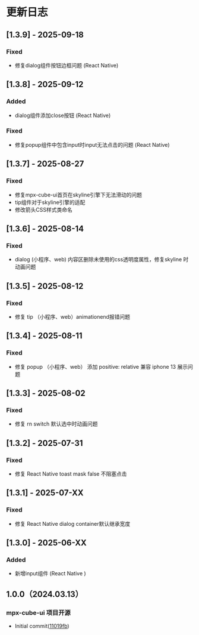 # 更新日志

<card>

## [1.3.9] - 2025-09-18

### Fixed
- 修复dialog组件按钮边框问题 (React Native)

## [1.3.8] - 2025-09-12

### Added
- dialog组件添加close按钮 (React Native)

### Fixed
- 修复popup组件中包含input时input无法点击的问题 (React Native)

## [1.3.7] - 2025-08-27

### Fixed
- 修复mpx-cube-ui首页在skyline引擎下无法滑动的问题
- tip组件对于skyline引擎的适配
- 修改箭头CSS样式类命名

## [1.3.6] - 2025-08-14

### Fixed
- dialog (小程序、web) 内容区删除未使用的css透明度属性，修复skyline 时动画问题

## [1.3.5] - 2025-08-12

### Fixed
- 修复 tip （小程序、web）animationend报错问题

## [1.3.4] - 2025-08-11

### Fixed
- 修复 popup （小程序、web） 添加 positive: relative 兼容 iphone 13 展示问题

## [1.3.3] - 2025-08-02

### Fixed
- 修复 rn  switch 默认选中时动画问题

## [1.3.2] - 2025-07-31

### Fixed

- 修复 React Native toast mask false 不阻塞点击

## [1.3.1] - 2025-07-XX

### Fixed
- 修复 React Native dialog container默认继承宽度

## [1.3.0] - 2025-06-XX

### Added
- 新增input组件 (React Native )

## 1.0.0（2024.03.13）
### mpx-cube-ui 项目开源
- Initial commit([11019fb](https://github.com/didi/mpx-cube-ui/commit/11019fbfdece8ea0e76258fb11bd8fb557c1a190))

</card>